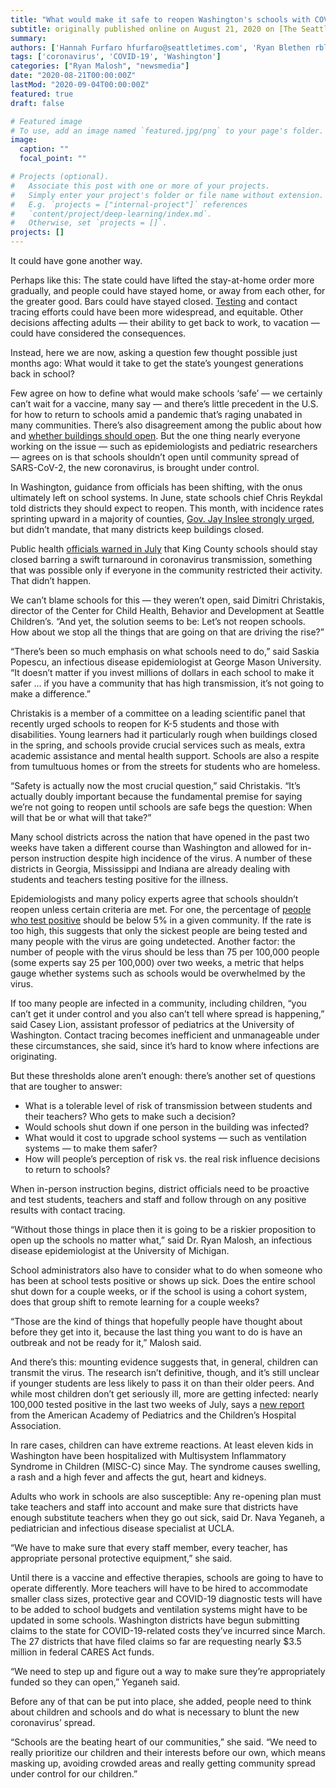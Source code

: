 ```yaml
---
title: "What would make it safe to reopen Washington's schools with COVID-19 still a threat? In short: It's up to everybody."
subtitle: originally published online on August 21, 2020 on [The Seattle Times](https://www.seattletimes.com/education-lab/what-would-make-it-safe-to-reopen-washingtons-schools-with-covid-19-still-a-threat-in-short-its-up-to-everybody/)
summary: 
authors: ['Hannah Furfaro hfurfaro@seattletimes.com', 'Ryan Blethen rblethen@seattletimes.com']
tags: ['coronavirus', 'COVID-19', 'Washington']
categories: ["Ryan Malosh", "newsmedia"]
date: "2020-08-21T00:00:00Z"
lastMod: "2020-09-04T00:00:00Z"
featured: true
draft: false

# Featured image
# To use, add an image named `featured.jpg/png` to your page's folder. 
image:
  caption: ""
  focal_point: ""

# Projects (optional).
#   Associate this post with one or more of your projects.
#   Simply enter your project's folder or file name without extension.
#   E.g. `projects = ["internal-project"]` references 
#   `content/project/deep-learning/index.md`.
#   Otherwise, set `projects = []`.
projects: []
---
```

It could have gone another way.

Perhaps like this: The state could have lifted the stay-at-home order more gradually, and people could have stayed home, or away from each other, for the greater good. Bars could have stayed closed. [Testing](https://www.seattletimes.com/seattle-news/covid-19-test-delays-from-overwhelmed-commercial-labs-hit-washingtons-most-vulnerable-patients-hard/) and contact tracing efforts could have been more widespread, and equitable. Other decisions affecting adults — their ability to get back to work, to vacation — could have considered the consequences.

Instead, here we are now, asking a question few thought possible just months ago: What would it take to get the state’s youngest generations back in school?

Few agree on how to define what would make schools ‘safe’ — we certainly can’t wait for a vaccine, many say — and there’s little precedent in the U.S. for how to return to schools amid a pandemic that’s raging unabated in many communities. There’s also disagreement among the public about how and [whether buildings should open](https://www.seattletimes.com/education-lab/as-washington-considers-reopening-schools-emerging-research-hints-that-closures-help-contain-the-coronavirus/). But the one thing nearly everyone working on the issue — such as epidemiologists and pediatric researchers — agrees on is that schools shouldn’t open until community spread of SARS-CoV-2, the new coronavirus, is brought under control.

In Washington, guidance from officials has been shifting, with the onus ultimately left on school systems. In June, state schools chief Chris Reykdal told districts they should expect to reopen. This month, with incidence rates sprinting upward in a majority of counties, [Gov. Jay Inslee strongly urged](https://www.seattletimes.com/seattle-news/education/its-unsafe-for-most-of-washington-students-to-return-to-school-buildings-this-fall-says-gov-inslee-schools-chief/), but didn’t mandate, that many districts keep buildings closed.

Public health [officials warned in July](https://www.seattletimes.com/education-lab/recent-coronavirus-transmission-levels-too-high-to-reopen-king-county-school-buildings-says-new-report/) that King County schools should stay closed barring a swift turnaround in coronavirus transmission, something that was possible only if everyone in the community restricted their activity. That didn’t happen.

We can’t blame schools for this — they weren’t open, said Dimitri Christakis, director of the Center for Child Health, Behavior and Development at Seattle Children’s. “And yet, the solution seems to be: Let’s not reopen schools. How about we stop all the things that are going on that are driving the rise?”

“There’s been so much emphasis on what schools need to do,” said Saskia Popescu, an infectious disease epidemiologist at George Mason University. “It doesn’t matter if you invest millions of dollars in each school to make it safer ... if you have a community that has high transmission, it’s not going to make a difference.”

Christakis is a member of a committee on a leading scientific panel that recently urged schools to reopen for K-5 students and those with disabilities. Young learners had it particularly rough when buildings closed in the spring, and schools provide crucial services such as meals, extra academic assistance and mental health support. Schools are also a respite from tumultuous homes or from the streets for students who are homeless.

“Safety is actually now the most crucial question,” said Christakis. “It’s actually doubly important because the fundamental premise for saying we’re not going to reopen until schools are safe begs the question: When will that be or what will that take?”

Many school districts across the nation that have opened in the past two weeks have taken a different course than Washington and allowed for in-person instruction despite high incidence of the virus. A number of these districts in Georgia, Mississippi and Indiana are already dealing with students and teachers testing positive for the illness.

Epidemiologists and many policy experts agree that schools shouldn’t reopen unless certain criteria are met. For one, the percentage of [people who test positive](https://www.seattletimes.com/seattle-news/six-months-into-pandemic-washington-still-struggles-with-covid-19-data/) should be below 5% in a given community. If the rate is too high, this suggests that only the sickest people are being tested and many people with the virus are going undetected. Another factor: the number of people with the virus should be less than 75 per 100,000 people (some experts say 25 per 100,000) over two weeks, a metric that helps gauge whether systems such as schools would be overwhelmed by the virus.

If too many people are infected in a community, including children, “you can’t get it under control and you also can’t tell where spread is happening,” said Casey Lion, assistant professor of pediatrics at the University of Washington. Contact tracing becomes inefficient and unmanageable under these circumstances, she said, since it’s hard to know where infections are originating.

But these thresholds alone aren’t enough: there’s another set of questions that are tougher to answer:

- What is a tolerable level of risk of transmission between students and their teachers? Who gets to make such a decision?
- Would schools shut down if one person in the building was infected?
- What would it cost to upgrade school systems — such as ventilation systems — to make them safer?
- How will people’s perception of risk vs. the real risk influence decisions to return to schools?

When in-person instruction begins, district officials need to be proactive and test students, teachers and staff and follow through on any positive results with contact tracing.

“Without those things in place then it is going to be a riskier proposition to open up the schools no matter what,” said Dr. Ryan Malosh, an infectious disease epidemiologist at the University of Michigan.

School administrators also have to consider what to do when someone who has been at school tests positive or shows up sick. Does the entire school shut down for a couple weeks, or if the school is using a cohort system, does that group shift to remote learning for a couple weeks?

“Those are the kind of things that hopefully people have thought about before they get into it, because the last thing you want to do is have an outbreak and not be ready for it,” Malosh said.

And there’s this: mounting evidence suggests that, in general, children can transmit the virus. The research isn’t definitive, though, and it’s still unclear if younger students are less likely to pass it on than their older peers. And while most children don’t get seriously ill, more are getting infected: nearly 100,000 tested positive in the last two weeks of July, says a [new report](https://services.aap.org/en/pages/2019-novel-coronavirus-covid-19-infections/children-and-covid-19-state-level-data-report/) from the American Academy of Pediatrics and the Children’s Hospital Association.

In rare cases, children can have extreme reactions. At least eleven kids in Washington have been hospitalized with Multisystem Inflammatory Syndrome in Children (MISC-C) since May. The syndrome causes swelling, a rash and a high fever and affects the gut, heart and kidneys.

Adults who work in schools are also susceptible: Any re-opening plan must take teachers and staff into account and make sure that districts have enough substitute teachers when they go out sick, said Dr. Nava Yeganeh, a pediatrician and infectious disease specialist at UCLA.

“We have to make sure that every staff member, every teacher, has appropriate personal protective equipment,” she said.

Until there is a vaccine and effective therapies, schools are going to have to operate differently. More teachers will have to be hired to accommodate smaller class sizes, protective gear and COVID-19 diagnostic tests will have to be added to school budgets and ventilation systems might have to be updated in some schools. Washington districts have begun submitting claims to the state for COVID-19-related costs they’ve incurred since March. The 27 districts that have filed claims so far are requesting nearly $3.5 million in federal CARES Act funds.

“We need to step up and figure out a way to make sure they’re appropriately funded so they can open,” Yeganeh said.

Before any of that can be put into place, she added, people need to think about children and schools and do what is necessary to blunt the new coronavirus’ spread.

“Schools are the beating heart of our communities,” she said. “We need to really prioritize our children and their interests before our own, which means masking up, avoiding crowded areas and really getting community spread under control for our children.”
